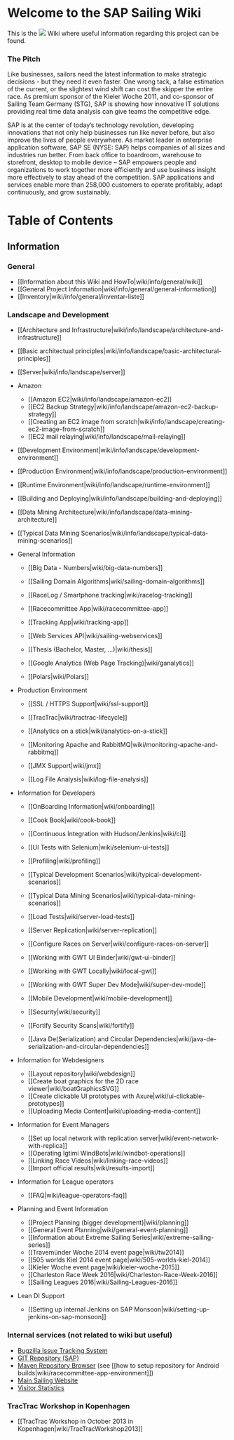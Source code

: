 # Welcome to the SAP Sailing Wiki

This is the <img src="https://www.sapsailing.com/images/sap-logo_grey.png"/> Wiki where useful information regarding this project can be found.

### The Pitch

Like businesses, sailors need the latest information to make strategic decisions - but they need it even faster. One wrong tack, a false estimation of the current, or the slightest wind shift can cost the skipper the entire race. As premium sponsor of the Kieler Woche 2011, and co-sponsor of Sailing Team Germany (STG), SAP is showing how innovative IT solutions providing real time data analysis can give teams the competitive edge.

SAP is at the center of today’s technology revolution, developing innovations that not only help businesses run like never before, but also improve the lives of people everywhere. As market leader in enterprise application software, SAP SE (NYSE: SAP) helps companies of all sizes and industries run better. From back office to boardroom, warehouse to storefront, desktop to mobile device – SAP empowers people and organizations to work together more efficiently and use business insight more effectively to stay ahead of the competition. SAP applications and services enable more than 258,000 customers to operate profitably, adapt continuously, and grow sustainably.

# Table of Contents

## Information

### General

* [[Information about this Wiki and HowTo|wiki/info/general/wiki]]
* [[General Project Information|wiki/info/general/general-information]]
* [[Inventory|wiki/info/general/inventar-liste]]

### Landscape and Development

* [[Architecture and Infrastructure|wiki/info/landscape/architecture-and-infrastructure]]
* [[Basic architectual principles|wiki/info/landscape/basic-architectural-principles]]
* [[Server|wiki/info/landscape/server]]
* Amazon
  * [[Amazon EC2|wiki/info/landscape/amazon-ec2]]
  * [[EC2 Backup Strategy|wiki/info/landscape/amazon-ec2-backup-strategy]]
  * [[Creating an EC2 image from scratch|wiki/info/landscape/creating-ec2-image-from-scratch]]
  * [[EC2 mail relaying|wiki/info/landscape/mail-relaying]]
* [[Development Environment|wiki/info/landscape/development-environment]]
* [[Production Environment|wiki/info/landscape/production-environment]]
* [[Runtime Environment|wiki/info/landscape/runtime-environment]]
* [[Building and Deploying|wiki/info/landscape/building-and-deploying]]
* [[Data Mining Architecture|wiki/info/landscape/data-mining-architecture]]
* [[Typical Data Mining Scenarios|wiki/info/landscape/typical-data-mining-scenarios]]

* General Information
  * [[Big Data - Numbers|wiki/big-data-numbers]]
  * [[Sailing Domain Algorithms|wiki/sailing-domain-algorithms]]

  * [[RaceLog / Smartphone tracking|wiki/racelog-tracking]]
  * [[Racecommittee App|wiki/racecommittee-app]]
  * [[Tracking App|wiki/tracking-app]]
  * [[Web Services API|wiki/sailing-webservices]]
  * [[Thesis (Bachelor, Master, ...)|wiki/thesis]]
  * [[Google Analytics (Web Page Tracking)|wiki/ganalytics]]
  * [[Polars|wiki/Polars]]
* Production Environment
    * [[SSL / HTTPS Support|wiki/ssl-support]]

  * [[TracTrac|wiki/tractrac-lifecycle]]
  * [[Analytics on a stick|wiki/analytics-on-a-stick]]
  * [[Monitoring Apache and RabbitMQ|wiki/monitoring-apache-and-rabbitmq]]
  * [[JMX Support|wiki/jmx]]
  * [[Log File Analysis|wiki/log-file-analysis]]
* Information for Developers
  * [[OnBoarding Information|wiki/onboarding]]
  * [[Cook Book|wiki/cook-book]]
  
  * [[Continuous Integration with Hudson/Jenkins|wiki/ci]]
  * [[UI Tests with Selenium|wiki/selenium-ui-tests]]
  * [[Profiling|wiki/profiling]]
  * [[Typical Development Scenarios|wiki/typical-development-scenarios]]
  
  * [[Typical Data Mining Scenarios|wiki/typical-data-mining-scenarios]]
  * [[Load Tests|wiki/server-load-tests]]
  * [[Server Replication|wiki/server-replication]]
  * [[Configure Races on Server|wiki/configure-races-on-server]]
  
  * [[Working with GWT UI Binder|wiki/gwt-ui-binder]]
  * [[Working with GWT Locally|wiki/local-gwt]]
  * [[Working with GWT Super Dev Mode|wiki/super-dev-mode]]
  * [[Mobile Development|wiki/mobile-development]]
  * [[Security|wiki/security]]
  * [[Fortify Security Scans|wiki/fortify]]
  * [[Java De(Serialization) and Circular Dependencies|wiki/java-de-serialization-and-circular-dependencies]]
* Information for Webdesigners
  * [[Layout repository|wiki/webdesign]]
  * [[Create boat graphics for the 2D race viewer|wiki/boatGraphicsSVG]]
  * [[Create clickable UI prototypes with Axure|wiki/ui-clickable-prototypes]]
  * [[Uploading Media Content|wiki/uploading-media-content]]
* Information for Event Managers
  * [[Set up local network with replication server|wiki/event-network-with-replica]]
  * [[Operating Igtimi WindBots|wiki/windbot-operations]]
  * [[Linking Race Videos|wiki/linking-race-videos]]
  * [[Import official results|wiki/results-import]]
* Information for League operators
  * [[FAQ|wiki/league-operators-faq]]
* Planning and Event Information
  * [[Project Planning (bigger development)|wiki/planning]]
  * [[General Event Planning|wiki/general-event-planning]]
  * [[Information about Extreme Sailing Series|wiki/extreme-sailing-series]]
  * [[Travem&uuml;nder Woche 2014 event page|wiki/tw2014]]
  * [[505 worlds Kiel 2014 event page|wiki/505-worlds-kiel-2014]]
  * [[Kieler Woche event page|wiki/kieler-woche-2015]]
  * [[Charleston Race Week 2016|wiki/Charleston-Race-Week-2016]]
  * [[Sailing Leagues 2016|wiki/Sailing-Leagues-2016]]
* Lean DI Support
  * [[Setting up internal Jenkins on SAP Monsoon|wiki/setting-up-jenkins-on-sap-monsoon]]

### Internal services (not related to wiki but useful)

* [Bugzilla Issue Tracking System](http://bugzilla.sapsailing.com/bugzilla/)
* [GIT Repository (SAP)](ssh://git.wdf.sap.corp:29418/SAPSail/sapsailingcapture.git)
* [Maven Repository Browser](http://maven.sapsailing.com/maven/) (see [[how to setup repository for Android builds|wiki/racecommittee-app-environment]])
* [Main Sailing Website](http://www.sapsailing.com)
* [Visitor Statistics](http://analysis.sapsailing.com/)

### TracTrac Workshop in Kopenhagen

* [[TracTrac Workshop in October 2013 in Kopenhagen|wiki/TracTracWorkshop2013]]
